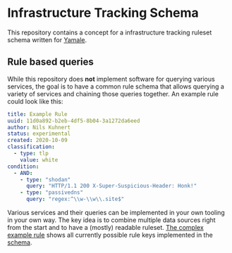 # Infrastructure Tracking Schema
This repository contains a concept for a infrastructure tracking ruleset schema written for
[Yamale](https://pypi.org/project/yamale).

## Rule based queries
While this repository does **not** implement software for querying various services, the goal is to have a common rule
schema that allows querying a variety of services and chaining those queries together. An example rule could look like
this:

```yaml
title: Example Rule
uuid: 11d0a892-b2eb-4df5-8b04-3a1272da6eed
author: Nils Kuhnert
status: experimental
created: 2020-10-09
classification:
  - type: tlp
    value: white
condition:
  - AND:
    - type: "shodan"
      query: "HTTP/1.1 200 X-Super-Suspicious-Header: Honk!"
    - type: "passivedns"
      query: "regex:^\\w-\\w\\.site$"
```

Various services and their queries can be implemented in your own tooling in your own way. The key idea is to combine
multiple data sources right from the start and to have a (mostly) readable ruleset.
[The complex example rule](examples/rule.yml) shows all currently possible rule keys implemented in the
[schema](schema.yml). 